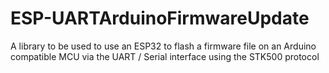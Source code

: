 # ESP-UARTArduinoFirmwareUpdate
A library to be used to use an ESP32 to flash a firmware file on an Arduino compatible MCU via the UART / Serial interface using the STK500 protocol
